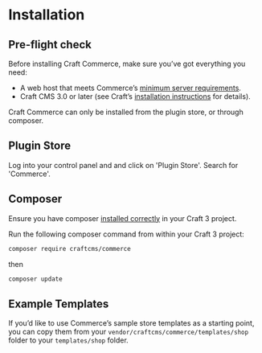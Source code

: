 # Installation

## Pre-flight check

Before installing Craft Commerce, make sure you’ve got everything you need:

* A web host that meets Commerce’s [minimum server requirements](requirements.md).
* Craft CMS 3.0 or later (see Craft’s [installation instructions](https://docs.craftcms.com/v3/installation.html) for details).

Craft Commerce can only be installed from the plugin store, or through composer.

## Plugin Store

Log into your control panel and and click on 'Plugin Store'. Search for 'Commerce'.

## Composer

Ensure you have composer [installed correctly](https://docs.craftcms.com/v3/installation.html#downloading-with-composer) in your Craft 3 project.

Run the following composer command from within your Craft 3 project:

```bash
composer require craftcms/commerce 
``` 
then

```bash
composer update
``` 

## Example Templates

If you’d like to use Commerce’s sample store templates as a starting point, you can copy them from your `vendor/craftcms/commerce/templates/shop` folder to your `templates/shop` folder. 
